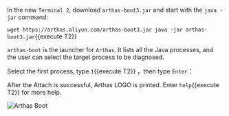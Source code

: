 


In the new `Terminal 2`, download `arthas-boot3.jar` and start with the `java -jar` command:

`wget https://arthas.aliyun.com/arthas-boot3.jar
java -jar arthas-boot3.jar`{{execute T2}}

`arthas-boot` is the launcher for `Arthas`. It lists all the Java processes, and the user can select the target process to be diagnosed.

Select the first process, type `1`{{execute T2}} ，then type `Enter`：

After the Attach is successful, Arthas LOGO is printed. Enter `help`{{execute T2}} for more help.

![Arthas Boot](/arthas/scenarios/common-resources/assets/arthas-boot.png)
